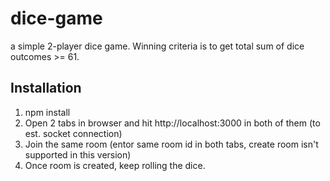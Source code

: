 # dice-game
a simple 2-player dice game. Winning criteria is to get total sum of dice outcomes >= 61.

## Installation
1. npm install
2. Open 2 tabs in browser and hit http://localhost:3000 in both of them (to est. socket connection)
3. Join the same room (entor same room id in both tabs, create room isn't supported in this version)
4. Once room is created, keep rolling the dice.
